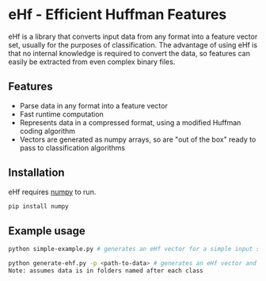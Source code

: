 # eHf - Efficient Huffman Features

eHf is a library that converts input data from any format into a feature vector set, usually for the purposes of classification. The advantage of using eHf is that no internal knowledge is required to convert the data, so features can easily be extracted from even complex binary files.


## Features

- Parse data in any format into a feature vector
- Fast runtime computation
- Represents data in a compressed format, using a modified Huffman coding algorithm
- Vectors are generated as numpy arrays, so are "out of the box" ready to pass to classification algorithms

## Installation

eHf requires [numpy](https://pypi.org/project/numpy/) to run.

```sh
pip install numpy
```

## Example usage
```sh
python simple-example.py # generates an eHf vector for a simple input string
```
```sh
python generate-ehf.py -p <path-to-data> # generates an eHf vector and corresponding labels for use as a dataset 
Note: assumes data is in folders named after each class
```
